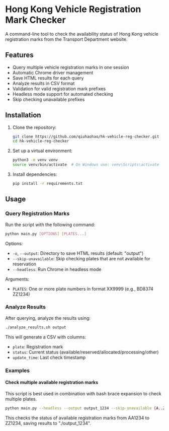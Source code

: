 # Hong Kong Vehicle Registration Mark Checker

A command-line tool to check the availability status of Hong Kong vehicle registration marks from the Transport Department website.

## Features

- Query multiple vehicle registration marks in one session
- Automatic Chrome driver management
- Save HTML results for each query
- Analyze results in CSV format
- Validation for valid registration mark prefixes
- Headless mode support for automated checking
- Skip checking unavailable prefixes

## Installation

1. Clone the repository:
   ```sh
   git clone https://github.com/qiuhaohao/hk-vehicle-reg-checker.git
   cd hk-vehicle-reg-checker
   ```

2. Set up a virtual environment:
   ```sh
   python3 -m venv venv
   source venv/bin/activate  # On Windows use: venv\Scripts\activate
   ```

3. Install dependencies:
   ```sh
   pip install -r requirements.txt
   ```

## Usage

### Query Registration Marks

Run the script with the following command:
```sh
python main.py [OPTIONS] [PLATES...]
```

Options:
- `-o`, `--output`: Directory to save HTML results (default: "output")
- `--skip-unavailable`: Skip checking plates that are not available for reservation
- `--headless`: Run Chrome in headless mode

Arguments:
- `PLATES`: One or more plate numbers in format XX9999 (e.g., BD8374 ZZ1234)

### Analyze Results

After querying, analyze the results using:
```sh
./analyze_results.sh output
```

This will generate a CSV with columns:
- `plate`: Registration mark
- `status`: Current status (available/reserved/allocated/processing/other)
- `update_time`: Last check timestamp

### Examples

#### Check multiple available registration marks
This script is best used in combination with bash brace expansion to check multiple plates.
```sh
python main.py --headless --output output_1234 --skip-unavailable {A..Z}{A..Z}1234
```
This checks the status of available registration marks from AA1234 to ZZ1234, saving results to "./output_1234".
